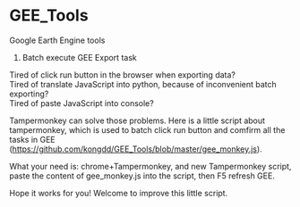 # GEE_Tools
Google Earth Engine tools

1. Batch execute GEE Export task

Tired of click run button in the browser when exporting data?  
Tired of translate JavaScript into python, because of inconvenient batch exporting?  
Tired of paste JavaScript into console?  

Tampermonkey can solve those problems.
Here is a little script about tampermonkey, which is used to batch click run button and comfirm all the tasks in GEE (https://github.com/kongdd/GEE_Tools/blob/master/gee_monkey.js).

What your need is: chrome+Tampermonkey, and new Tampermonkey script, paste the content of gee_monkey.js into the script, then F5 refresh GEE.

Hope it works for you!
Welcome to improve this little script.
